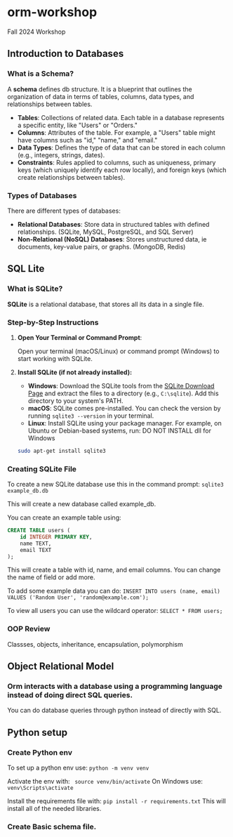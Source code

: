 # orm-workshop
Fall 2024 Workshop


## Introduction to Databases 

### What is a Schema?

A **schema** defines db structure. It is a blueprint that outlines the organization of data in terms of tables, columns, data types, and relationships between tables. 

- **Tables**: Collections of related data. Each table in a database represents a specific entity, like "Users" or "Orders."
- **Columns**: Attributes of the table. For example, a "Users" table might have columns such as "id," "name," and "email."
- **Data Types**: Defines the type of data that can be stored in each column (e.g., integers, strings, dates).
- **Constraints**: Rules applied to columns, such as uniqueness, primary keys (which uniquely identify each row locally), and foreign keys (which create relationships between tables).

### Types of Databases

There are different types of databases:

- **Relational Databases**: Store data in structured tables with defined relationships. (SQLite, MySQL, PostgreSQL, and SQL Server)
- **Non-Relational (NoSQL) Databases**: Stores unstructured data, ie documents, key-value pairs, or graphs. (MongoDB, Redis)

## SQL Lite 

### What is SQLite?

**SQLite** is a relational database, that stores all its data in a single file.

### Step-by-Step Instructions

1. **Open Your Terminal or Command Prompt**:

   Open your terminal (macOS/Linux) or command prompt (Windows) to start working with SQLite.

2. **Install SQLite (if not already installed):**

   - **Windows**: Download the SQLite tools from the [SQLite Download Page](https://www.sqlite.org/download.html) and extract the files to a directory (e.g., `C:\sqlite`). Add this directory to your system's PATH.
   - **macOS**: SQLite comes pre-installed. You can check the version by running `sqlite3 --version` in your terminal.
   - **Linux**: Install SQLite using your package manager. For example, on Ubuntu or Debian-based systems, run:
DO NOT INSTALL dll for Windows

   ```bash
   sudo apt-get install sqlite3


### Creating SQLite File 

To create a new SQLite database use this in the command prompt: ``` sqlite3 example_db.db ```

This will create a new database called example_db. 

You can create an example table using: 

```sql
CREATE TABLE users (
    id INTEGER PRIMARY KEY,
    name TEXT,
    email TEXT
);
```

This will create a table with id, name, and email columns.
You can change the name of field or add more.

To add some example data you can do: ``` INSERT INTO users (name, email) VALUES ('Random User', 'random@example.com'); ```
     
To view all users you can use the wildcard operator: ``` SELECT * FROM users; ```

### OOP Review 

Classses, objects, inheritance, encapsulation, polymorphism 

## Object Relational Model

### Orm interacts with a database using a programming language instead of doing direct SQL queries.
You can do database queries through python instead of directly with SQL. 

## Python setup 

### Create Python env

To set up a python env use: ```python -m venv venv```

Activate the env with: ``` source venv/bin/activate``` 
On Windows use: ``` venv\Scripts\activate ```

Install the requirements file with: ``` pip install -r requirements.txt ```
This will install all of the needed libraries. 

### Create Basic schema file. 
